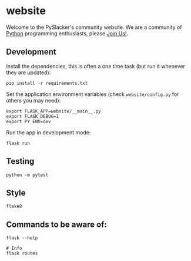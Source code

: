 # website

Welcome to the PySlacker's community website. We are a community of [Python](https://python.org) programming enthusiasts, please [Join Us!](http://pythondevelopers.herokuapp.com).

## Development

Install the dependencies, this is often a one time task (but run it whenever they are updated):

    pip install -r requirements.txt

Set the application environment variables (check `website/config.py` for others you may need):

    export FLASK_APP=website/__main__.py
    export FLASK_DEBUG=1
    export PY_ENV=dev

Run the app in development mode:

    flask run

## Testing

    python -m pytest

## Style

    flake8

## Commands to be aware of:

    flask --help
    
    # Info
    flask routes

